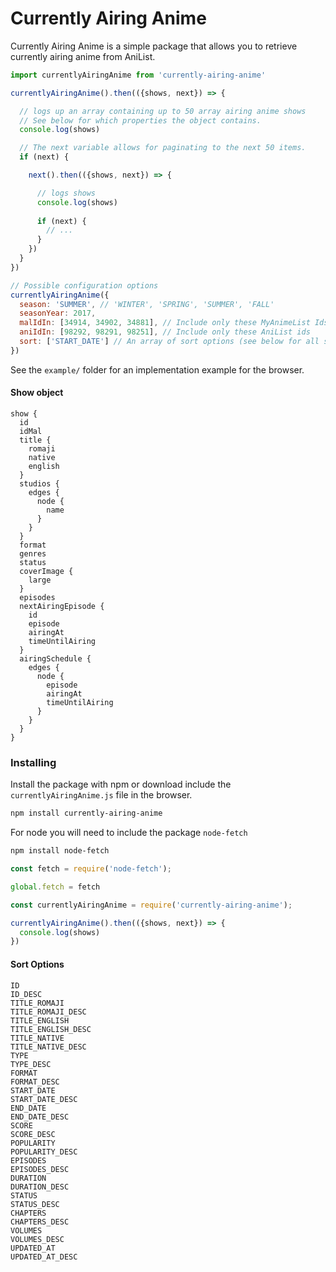 # Currently Airing Anime

Currently Airing Anime is a simple package that allows you to retrieve currently airing anime from AniList.

```js
import currentlyAiringAnime from 'currently-airing-anime'

currentlyAiringAnime().then(({shows, next}) => {

  // logs up an array containing up to 50 array airing anime shows
  // See below for which properties the object contains.
  console.log(shows)

  // The next variable allows for paginating to the next 50 items.
  if (next) {

    next().then(({shows, next}) => {

      // logs shows
      console.log(shows) 
  
      if (next) {
        // ...
      }
    })  
  }
})
```

```js
// Possible configuration options
currentlyAiringAnime({
  season: 'SUMMER', // 'WINTER', 'SPRING', 'SUMMER', 'FALL'
  seasonYear: 2017,
  malIdIn: [34914, 34902, 34881], // Include only these MyAnimeList Ids
  aniIdIn: [98292, 98291, 98251], // Include only these AniList ids
  sort: ['START_DATE'] // An array of sort options (see below for all sort options)
})
```

See the `example/` folder for an implementation example for the browser.


#### Show object

```
show {
  id
  idMal
  title {
    romaji
    native
    english
  }
  studios {
    edges {
      node {
        name
      }
    }
  }
  format
  genres
  status
  coverImage {
    large
  }
  episodes
  nextAiringEpisode {
    id
    episode
    airingAt
    timeUntilAiring
  }
  airingSchedule {
    edges {
      node {
        episode
        airingAt
        timeUntilAiring
      }
    }
  }
}
```

### Installing

Install the package with npm or download include the `currentlyAiringAnime.js` file in the browser.

```sh
npm install currently-airing-anime
```

For node you will need to include the package `node-fetch`

```sh
npm install node-fetch
```

```js
const fetch = require('node-fetch');

global.fetch = fetch

const currentlyAiringAnime = require('currently-airing-anime');

currentlyAiringAnime().then(({shows, next}) => {
  console.log(shows)
})
```

#### Sort Options

```
ID
ID_DESC
TITLE_ROMAJI
TITLE_ROMAJI_DESC
TITLE_ENGLISH
TITLE_ENGLISH_DESC
TITLE_NATIVE
TITLE_NATIVE_DESC
TYPE
TYPE_DESC
FORMAT
FORMAT_DESC
START_DATE
START_DATE_DESC
END_DATE
END_DATE_DESC
SCORE
SCORE_DESC
POPULARITY
POPULARITY_DESC
EPISODES
EPISODES_DESC
DURATION
DURATION_DESC
STATUS
STATUS_DESC
CHAPTERS
CHAPTERS_DESC
VOLUMES
VOLUMES_DESC
UPDATED_AT
UPDATED_AT_DESC
```
